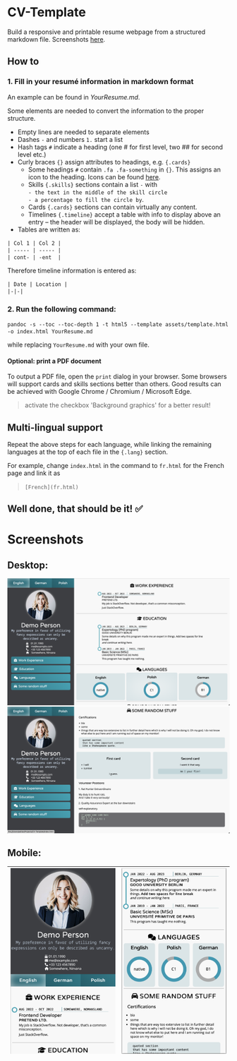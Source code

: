 # CV-Template
Build a responsive and printable resume webpage from a structured markdown file. Screenshots [here](#screenshots).

## How to

### 1. Fill in your resumé information in markdown format

An example can be found in _YourResume.md_.

Some elements are needed to convert the information to the proper structure. 

- Empty lines are needed to separate elements
- Dashes `-` and numbers `1.` start a list
- Hash tags `#` indicate a heading (one # for first level, two ## for second level etc.)
- Curly braces `{}` assign attributes to headings, e.g. `{.cards}`
  - Some headings `#` contain `.fa .fa-something` in `{}`. This assigns an icon to the heading. Icons can be found [here](https://fontawesome.com/search).
  - Skills `{.skills}` sections contain a list `-` with  
    `- the text in the middle of the skill circle`  
    `- a percentage to fill the circle by`.
  - Cards `{.cards}` sections can contain virtually any content.
  - Timelines `{.timeline}` accept a table with info to display above an entry – the header will be displayed, the body will be hidden.
- Tables are written as:

```
| Col 1 | Col 2 |
| ----- | ----- |
| cont- | -ent  |
```

Therefore timeline information is entered as:

```
| Date | Location |
|-|-|
```

### 2. Run the following command:
```
pandoc -s --toc --toc-depth 1 -t html5 --template assets/template.html -o index.html YourResume.md
```
while replacing `YourResume.md` with your own file.

#### Optional: print a PDF document

To output a PDF file, open the `print` dialog in your browser. Some browsers will support cards and skills sections better than others. Good results can be achieved with Google Chrome / Chromium / Microsoft Edge. 

> activate the checkbox 'Background graphics' for a better result!

## Multi-lingual support
Repeat the above steps for each language, while linking the remaining languages at the top of each file in the `{.lang}` section.

For example, change `index.html` in the command to `fr.html` for the French page and link it as  

> `[French](fr.html)`

## Well done, that should be it! ✅

# Screenshots

## Desktop: 

![Screenshot - Desktop 1](pics/screenshots/desktop-1.png)
![Screenshot - Desktop 2](pics/screenshots/desktop-2.png)

## Mobile:


|![Screenshot - Mobile 1](pics/screenshots/mobile-1.png)|![Screenshot - Mobile 2](pics/screenshots/mobile-2.png)|
|-|-|


